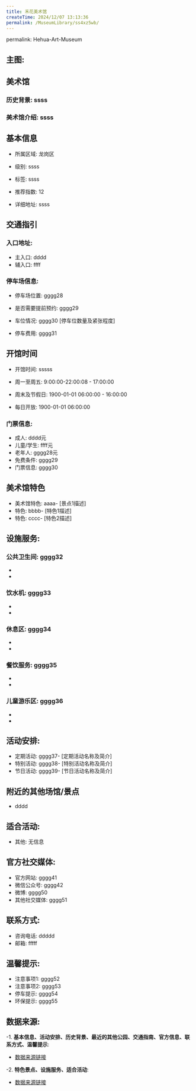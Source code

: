 ```yaml
---
title: 禾花美术馆
createTime: 2024/12/07 13:13:36
permalink: /MuseumLibrary/ss4xz5wb/
---
```

permalink: Hehua-Art-Museum
## 主图:
<ImageCard
image="https://www.szartm.com/open/images/gkbg.png"
title= "禾花美术馆"
description= "ssss"
date="2024/12/07"
href="/"
author="sunshang-hl"
/>
## 美术馆
### 历史背景: ssss
### 美术馆介绍: ssss
## 基本信息

- 所属区域: 龙岗区

- 级别: ssss

- 标签: ssss

- 推荐指数: 12

- 详细地址: ssss

## 交通指引

### 入口地址:
- 主入口: dddd
- 辅入口: ffff
### 停车场信息:
- 停车场位置: gggg28

- 是否需要提前预约: gggg29

- 车位情况: gggg30 [停车位数量及紧张程度]

- 停车费用: gggg31

## 开馆时间
- 开馆时间: sssss

- 周一至周五: 9:00:00-22:00:08 - 17:00:00
- 周末及节假日: 1900-01-01 06:00:00 - 16:00:00
- 每日开放: 1900-01-01 06:00:00

### 门票信息:
- 成人: dddd元
- 儿童/学生: ffff元
- 老年人: gggg28元
- 免费条件: gggg29
- 门票信息: gggg30
## 美术馆特色
- 美术馆特色: aaaa- [景点1描述]
- 特色: bbbb- [特色1描述]
- 特色: cccc- [特色2描述]
## 设施服务:
### 公共卫生间: gggg32
- 
- 
### 饮水机: gggg33
- 
- 
### 休息区: gggg34
- 
- 
### 餐饮服务: gggg35
- 
- 
### 儿童游乐区: gggg36
- 
- 
## 活动安排:
- 定期活动: gggg37- [定期活动名称及简介]
- 特别活动: gggg38- [特别活动名称及简介]
- 节日活动: gggg39- [节日活动名称及简介]
## 附近的其他场馆/景点
- dddd

## 适合活动:
- 其他: 无信息

## 官方社交媒体:
- 官方网站: gggg41
- 微信公众号: gggg42
- 微博: gggg50
- 其他社交媒体: gggg51

## 联系方式:
- 咨询电话: ddddd 
- 邮箱: fffff

## 温馨提示:
- 注意事项1: gggg52
- 注意事项2: gggg53
- 停车提示: gggg54
- 环保提示: gggg55

## 数据来源:
-1. **基本信息、活动安排、历史背景、最近的其他公园、交通指南、官方信息、联系方式、温馨提示**:
- [数据来源链接](http://wtl.sz.gov.cn/ggfw/whl/msgylb/index.html)

-2. **特色景点、设施服务、适合活动**:
- [数据来源链接](http://wtl.sz.gov.cn/ggfw/whl/msgylb/index.html)

